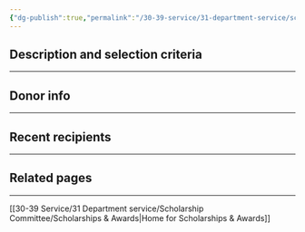 ```yaml
---
{"dg-publish":true,"permalink":"/30-39-service/31-department-service/scholarship-committee/01-awards/edward-van-duyne-memorial/","updated":"2025-04-25T08:56:14-07:00"}
---
```


## Description and selection criteria
---



## Donor info
---


## Recent recipients
---


## Related pages
---

[[30-39 Service/31 Department service/Scholarship Committee/Scholarships & Awards\|Home for Scholarships & Awards]]
